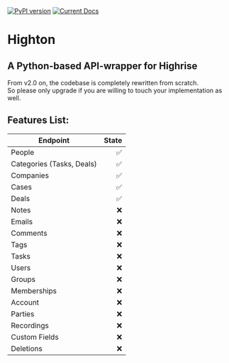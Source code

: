 [![PyPI version](https://badge.fury.io/py/Highton.svg)](https://badge.fury.io/py/Highton) [![Current Docs](https://readthedocs.org/projects/highton/badge/?version=latest)](http://highton.readthedocs.io/en/latest/)

Highton
===========

## A Python-based API-wrapper for Highrise

From v2.0 on, the codebase is completely rewritten from scratch.    
So please only upgrade if you are willing to touch your implementation as well.


## Features List:

| Endpoint | State |
|-------|-----:|
|People   |:white_check_mark:|
|Categories (Tasks, Deals)|:white_check_mark:|
|Companies | :white_check_mark:|
|Cases | :white_check_mark:|
|Deals | :white_check_mark:|
|Notes | :x:|
|Emails | :x:|
|Comments | :x:|
|Tags | :x:|
|Tasks | :x:|
|Users | :x:|
|Groups | :x:|
|Memberships | :x:|
|Account | :x:|
|Parties | :x:|
|Recordings | :x:|
|Custom Fields | :x:|
|Deletions | :x:|
